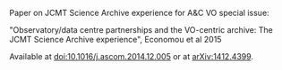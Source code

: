 Paper on JCMT Science Archive experience for A&amp;C VO special issue:

"Observatory/data centre partnerships and the VO-centric archive: The JCMT Science Archive experience", Economou et al 2015

Available at [doi:10.1016/j.ascom.2014.12.005](http://dx.doi.org/10.1016/j.ascom.2014.12.005)
or at [arXiv:1412.4399](http://arxiv.org/abs/1412.4399).
